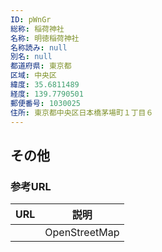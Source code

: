 ```yaml
---
ID: pWnGr
総称: 稲荷神社
名称: 明徳稲荷神社
名称読み: null
別名: null
都道府県: 東京都
区域: 中央区
緯度: 35.6811489
経度: 139.7790501
郵便番号: 1030025
住所: 東京都中央区日本橋茅場町１丁目６
---
```


## その他

### 参考URL

| URL | 説明          |
| --- | ------------- |
|     | OpenStreetMap |
